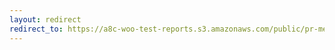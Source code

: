 ```yaml
---
layout: redirect
redirect_to: https://a8c-woo-test-reports.s3.amazonaws.com/public/pr-merge/41366/e2e/index.html
---
```

